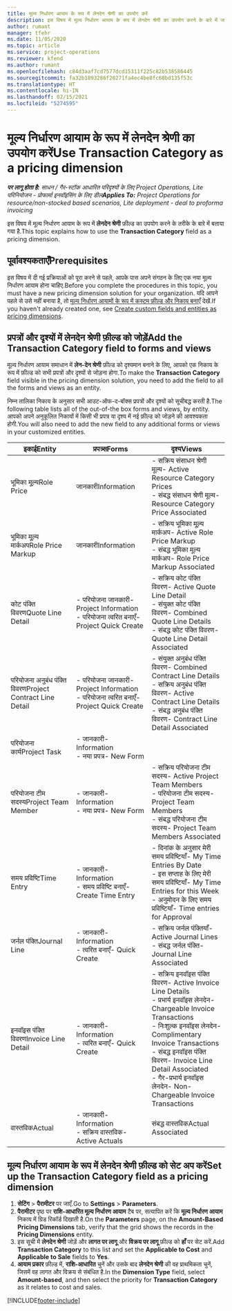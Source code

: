 ```yaml
---
title: मूल्य निर्धारण आयाम के रूप में लेनदेन श्रेणी का उपयोग करें
description: इस विषय में मूल्य निर्धारण आयाम के रूप में लेनदेन श्रेणी का उपयोग करने के बारे में जानकारी प्रदान दी गई है.
author: rumant
manager: tfehr
ms.date: 11/05/2020
ms.topic: article
ms.service: project-operations
ms.reviewer: kfend
ms.author: rumant
ms.openlocfilehash: c84d3aaf7cd7577dcd15311f225c82b538586445
ms.sourcegitcommit: fa32b1893286f20271fa4ec4be8fc68bd135f53c
ms.translationtype: HT
ms.contentlocale: hi-IN
ms.lasthandoff: 02/15/2021
ms.locfileid: "5274595"
---
```

# <a name="use-transaction-category-as-a-pricing-dimension"></a><span data-ttu-id="df8a4-103">मूल्य निर्धारण आयाम के रूप में लेनदेन श्रेणी का उपयोग करें</span><span class="sxs-lookup"><span data-stu-id="df8a4-103">Use Transaction Category as a pricing dimension</span></span>


<span data-ttu-id="df8a4-104">_**पर लागू होता है:** साधन / गैर-स्टॉक आधारित परिदृश्यों के लिए Project Operations, Lite परिनियोजन - प्रोफार्मा इनवॉइसिंग के लिए डील_</span><span class="sxs-lookup"><span data-stu-id="df8a4-104">_**Applies To:** Project Operations for resource/non-stocked based scenarios, Lite deployment - deal to proforma invoicing_</span></span>


<span data-ttu-id="df8a4-105">इस विषय में मूल्य निर्धारण आयाम के रूप में **लेनदेन श्रेणी** फ़ील्ड का उपयोग करने के तरीके के बारे में बताया गया है.</span><span class="sxs-lookup"><span data-stu-id="df8a4-105">This topic explains how to use the **Transaction Category** field as a pricing dimension.</span></span> 

## <a name="prerequisites"></a><span data-ttu-id="df8a4-106">पूर्वावश्यकताएँ</span><span class="sxs-lookup"><span data-stu-id="df8a4-106">Prerequisites</span></span>
<span data-ttu-id="df8a4-107">इस विषय में दी गई प्रक्रियाओं को पूरा करने से पहले, आपके पास अपने संगठन के लिए एक नया मूल्य निर्धारण आयाम होना चाहिए.</span><span class="sxs-lookup"><span data-stu-id="df8a4-107">Before you complete the procedures in this topic, you must have a new pricing dimension solution for your organization.</span></span> <span data-ttu-id="df8a4-108">यदि आपने पहले से उसे नहीं बनाया है, तो [मूल्य निर्धारण आयामों के रूप में कस्टम फ़ील्ड और निकाय बनाएँ](create-custom-fields-entities-pricing-dimensions.md) देखें.</span><span class="sxs-lookup"><span data-stu-id="df8a4-108">If you haven't already created one, see [Create custom fields and entities as pricing dimensions](create-custom-fields-entities-pricing-dimensions.md).</span></span>

## <a name="add-the-transaction-category-field-to-forms-and-views"></a><span data-ttu-id="df8a4-109">प्रपत्रों और दृश्यों में लेनदेन श्रेणी फ़ील्ड को जोड़ें</span><span class="sxs-lookup"><span data-stu-id="df8a4-109">Add the Transaction Category field to forms and views</span></span>
<span data-ttu-id="df8a4-110">मूल्य निर्धारण आयाम समाधान में **लेन-देन श्रेणी** फ़ील्ड को दृश्यमान बनाने के लिए, आपको एक निकाय के रूप में फ़ील्ड को सभी प्रपत्रों और दृश्यों से जोड़ना होगा.</span><span class="sxs-lookup"><span data-stu-id="df8a4-110">To make the **Transaction Category** field visible in the pricing dimension solution, you need to add the field to all the forms and views as an entity.</span></span>

<span data-ttu-id="df8a4-111">निम्न तालिका निकाय के अनुसार सभी आउट-ऑफ-द-बॉक्स प्रपत्रों और दृश्यों को सूचीबद्ध करती है.</span><span class="sxs-lookup"><span data-stu-id="df8a4-111">The following table lists all of the out-of-the box forms and views, by entity.</span></span> <span data-ttu-id="df8a4-112">आपको अपने अनुकूलित निकायों में किसी भी प्रपत्र या दृश्य में नई फ़ील्ड को जोड़ने की आवश्यकता होगी.</span><span class="sxs-lookup"><span data-stu-id="df8a4-112">You will also need to add the new field to any additional forms or views in your customized entities.</span></span>

|  <span data-ttu-id="df8a4-113">इकाई</span><span class="sxs-lookup"><span data-stu-id="df8a4-113">Entity</span></span>        | <span data-ttu-id="df8a4-114">प्रपत्र्स</span><span class="sxs-lookup"><span data-stu-id="df8a4-114">Forms</span></span>     |<span data-ttu-id="df8a4-115">दृश्य</span><span class="sxs-lookup"><span data-stu-id="df8a4-115">Views</span></span>        |
| ------------------------------|---------------------------------|----------------------------------|
|  <span data-ttu-id="df8a4-116">भूमिका मू्ल्य</span><span class="sxs-lookup"><span data-stu-id="df8a4-116">Role Price</span></span>| <span data-ttu-id="df8a4-117">जानकारी</span><span class="sxs-lookup"><span data-stu-id="df8a4-117">Information</span></span> |<span data-ttu-id="df8a4-118">- सक्रिय संसाधन श्रेणी मूल्य</span><span class="sxs-lookup"><span data-stu-id="df8a4-118">- Active Resource Category Prices</span></span><br> <span data-ttu-id="df8a4-119">- संबद्ध संसाधन श्रेणी मूल्य</span><span class="sxs-lookup"><span data-stu-id="df8a4-119">- Resource Category Price Associated</span></span> |
|  <span data-ttu-id="df8a4-120">भूमिका मू्ल्य मार्कअप</span><span class="sxs-lookup"><span data-stu-id="df8a4-120">Role Price Markup</span></span>| <span data-ttu-id="df8a4-121">जानकारी</span><span class="sxs-lookup"><span data-stu-id="df8a4-121">Information</span></span>|<span data-ttu-id="df8a4-122">- सक्रिय भूमिका मू्ल्य मार्कअप</span><span class="sxs-lookup"><span data-stu-id="df8a4-122">- Active Role Price Markup</span></span><br><span data-ttu-id="df8a4-123">- संबद्ध भूमिका मूल्य मार्कअप</span><span class="sxs-lookup"><span data-stu-id="df8a4-123">- Role Price Markup Associated</span></span> |
|  <span data-ttu-id="df8a4-124">कोट पंक्ति विवरण</span><span class="sxs-lookup"><span data-stu-id="df8a4-124">Quote Line Detail</span></span>|<span data-ttu-id="df8a4-125">- परियोजना जानकारी</span><span class="sxs-lookup"><span data-stu-id="df8a4-125">- Project Information</span></span><br><span data-ttu-id="df8a4-126">- परियोजना त्वरित बनाएँ</span><span class="sxs-lookup"><span data-stu-id="df8a4-126">- Project Quick Create</span></span>| <span data-ttu-id="df8a4-127">- सक्रिय कोट पंक्ति विवरण</span><span class="sxs-lookup"><span data-stu-id="df8a4-127">- Active Quote Line Detail</span></span><br><span data-ttu-id="df8a4-128">- संयुक्त कोट पंक्ति विवरण</span><span class="sxs-lookup"><span data-stu-id="df8a4-128">- Combined Quote Line Details</span></span><br><span data-ttu-id="df8a4-129">- संबद्ध कोट पंक्ति विवरण</span><span class="sxs-lookup"><span data-stu-id="df8a4-129">- Quote Line Detail Associated</span></span> |
|  <span data-ttu-id="df8a4-130">परियोजना अनुबंध पंक्ति विवरण</span><span class="sxs-lookup"><span data-stu-id="df8a4-130">Project Contract Line Detail</span></span>|<span data-ttu-id="df8a4-131">- परियोजना जानकारी</span><span class="sxs-lookup"><span data-stu-id="df8a4-131">- Project Information</span></span><br><span data-ttu-id="df8a4-132">- परियोजना त्वरित बनाएँ</span><span class="sxs-lookup"><span data-stu-id="df8a4-132">- Project Quick Create</span></span>|<span data-ttu-id="df8a4-133">- संयुक्त अनुबंध पंक्ति विवरण</span><span class="sxs-lookup"><span data-stu-id="df8a4-133">- Combined Contract Line Details</span></span><br><span data-ttu-id="df8a4-134">- सक्रिय अनुबंध पंक्ति विवरण</span><span class="sxs-lookup"><span data-stu-id="df8a4-134">- Active Contract Line Details</span></span><br><span data-ttu-id="df8a4-135">- संबद्ध अनुबंध पंक्ति विवरण</span><span class="sxs-lookup"><span data-stu-id="df8a4-135">- Contract Line Detail Associated</span></span> |
|  <span data-ttu-id="df8a4-136">परियोजना कार्य</span><span class="sxs-lookup"><span data-stu-id="df8a4-136">Project Task</span></span>|<span data-ttu-id="df8a4-137">- जानकारी</span><span class="sxs-lookup"><span data-stu-id="df8a4-137">- Information</span></span><br><span data-ttu-id="df8a4-138">- नया प्रपत्र</span><span class="sxs-lookup"><span data-stu-id="df8a4-138">- New Form</span></span>| &nbsp; |
|  <span data-ttu-id="df8a4-139">परियोजना टीम सदस्य</span><span class="sxs-lookup"><span data-stu-id="df8a4-139">Project Team Member</span></span>|<span data-ttu-id="df8a4-140">- जानकारी</span><span class="sxs-lookup"><span data-stu-id="df8a4-140">- Information</span></span><br><span data-ttu-id="df8a4-141">- नया प्रपत्र</span><span class="sxs-lookup"><span data-stu-id="df8a4-141">- New Form</span></span>|<span data-ttu-id="df8a4-142">- सक्रिय परियोजना टीम सदस्य</span><span class="sxs-lookup"><span data-stu-id="df8a4-142">- Active Project Team Members</span></span><br><span data-ttu-id="df8a4-143">- परियोजना टीम सदस्य</span><span class="sxs-lookup"><span data-stu-id="df8a4-143">- Project Team Members</span></span><br><span data-ttu-id="df8a4-144">- संबद्ध परियोजना टीम सदस्य</span><span class="sxs-lookup"><span data-stu-id="df8a4-144">- Project Team Members Associated</span></span> |
|  <span data-ttu-id="df8a4-145">समय प्रविष्टि</span><span class="sxs-lookup"><span data-stu-id="df8a4-145">Time Entry</span></span>|<span data-ttu-id="df8a4-146">- जानकारी</span><span class="sxs-lookup"><span data-stu-id="df8a4-146">- Information</span></span><br><span data-ttu-id="df8a4-147">- समय प्रविष्टि बनाएँ</span><span class="sxs-lookup"><span data-stu-id="df8a4-147">- Create Time Entry</span></span>|<span data-ttu-id="df8a4-148">- दिनांक के अनुसार मेरी समय प्रविष्टियाँ</span><span class="sxs-lookup"><span data-stu-id="df8a4-148">- My Time Entries By Date</span></span><br><span data-ttu-id="df8a4-149">- इस सप्ताह के लिए मेरी समय प्रविष्टियाँ</span><span class="sxs-lookup"><span data-stu-id="df8a4-149">- My Time Entries for this Week</span></span><br><span data-ttu-id="df8a4-150">- अनुमोदन के लिए समय प्रविष्टियाँ</span><span class="sxs-lookup"><span data-stu-id="df8a4-150">- Time entries for Approval</span></span>|
|  <span data-ttu-id="df8a4-151">जर्नल पंक्ति</span><span class="sxs-lookup"><span data-stu-id="df8a4-151">Journal Line</span></span>|<span data-ttu-id="df8a4-152">- जानकारी</span><span class="sxs-lookup"><span data-stu-id="df8a4-152">- Information</span></span><br><span data-ttu-id="df8a4-153">- त्वरित बनाएँ</span><span class="sxs-lookup"><span data-stu-id="df8a4-153">- Quick Create</span></span>|<span data-ttu-id="df8a4-154">- सक्रिय जर्नल पंक्तियाँ</span><span class="sxs-lookup"><span data-stu-id="df8a4-154">- Active Journal Lines</span></span><br><span data-ttu-id="df8a4-155">- संबद्ध जर्नल पंक्ति</span><span class="sxs-lookup"><span data-stu-id="df8a4-155">- Journal Line Associated</span></span>|
|  <span data-ttu-id="df8a4-156">इनवॉइस पंक्ति विवरण</span><span class="sxs-lookup"><span data-stu-id="df8a4-156">Invoice Line Detail</span></span>|<span data-ttu-id="df8a4-157">- जानकारी</span><span class="sxs-lookup"><span data-stu-id="df8a4-157">- Information</span></span><br><span data-ttu-id="df8a4-158">- त्वरित बनाएँ</span><span class="sxs-lookup"><span data-stu-id="df8a4-158">- Quick Create</span></span>|<span data-ttu-id="df8a4-159">- सक्रिय इनवॉइस पंक्ति विवरण</span><span class="sxs-lookup"><span data-stu-id="df8a4-159">- Active Invoice Line Details</span></span><br><span data-ttu-id="df8a4-160">- प्रभार्य इनवॉइस लेनदेन</span><span class="sxs-lookup"><span data-stu-id="df8a4-160">- Chargeable Invoice Transactions</span></span><br><span data-ttu-id="df8a4-161">- निःशुल्क इनवॉइस लेनदेन</span><span class="sxs-lookup"><span data-stu-id="df8a4-161">- Complimentary Invoice Transactions</span></span><br><span data-ttu-id="df8a4-162">- संबद्ध इनवॉइस पंक्ति विवरण</span><span class="sxs-lookup"><span data-stu-id="df8a4-162">- Invoice Line Detail Associated</span></span> <br><span data-ttu-id="df8a4-163">- गैर-प्रभार्य इनवॉइस लेनदेन</span><span class="sxs-lookup"><span data-stu-id="df8a4-163">- Non-Chargeable Invoice Transactions</span></span>|
|  <span data-ttu-id="df8a4-164">वास्तविक</span><span class="sxs-lookup"><span data-stu-id="df8a4-164">Actual</span></span>|<span data-ttu-id="df8a4-165">- जानकारी</span><span class="sxs-lookup"><span data-stu-id="df8a4-165">- Information</span></span><br><span data-ttu-id="df8a4-166">- सक्रिय वास्तविक</span><span class="sxs-lookup"><span data-stu-id="df8a4-166">- Active Actuals</span></span>| <span data-ttu-id="df8a4-167">संबद्ध वास्तविक</span><span class="sxs-lookup"><span data-stu-id="df8a4-167">Actual Associated</span></span> |

## <a name="set-up-the-transaction-category-field-as-a-pricing-dimension"></a><span data-ttu-id="df8a4-168">मूल्य निर्धारण आयाम के रूप में लेनदेन श्रेणी फ़ील्ड को सेट अप करें</span><span class="sxs-lookup"><span data-stu-id="df8a4-168">Set up the Transaction Category field as a pricing dimension</span></span>

1. <span data-ttu-id="df8a4-169">**सेटिंग** > **पैरामीटर** पर जाएँ.</span><span class="sxs-lookup"><span data-stu-id="df8a4-169">Go to **Settings** > **Parameters**.</span></span> 
2. <span data-ttu-id="df8a4-170">**पैरामीटर** पृष्ठ पर **राशि-आधारित मूल्य निर्धारण आयाम** टैब पर, सत्यापित करें कि **मूल्य निर्धारण आयाम** निकाय में ग्रिड रिकॉर्ड दिखाती है.</span><span class="sxs-lookup"><span data-stu-id="df8a4-170">On the **Parameters** page, on the **Amount-Based Pricing Dimensions** tab, verify that the grid shows the records in the **Pricing Dimensions** entity.</span></span>
3. <span data-ttu-id="df8a4-171">इस सूची में **लेनदेन श्रेणी** जोड़ें और **लागत पर लागू** और **विक्रय पर लागू** फ़ील्ड को **हाँ** पर सेट करें.</span><span class="sxs-lookup"><span data-stu-id="df8a4-171">Add **Transaction Category** to this list and set the **Applicable to Cost** and **Applicable to Sale** fields to **Yes**.</span></span>
4. <span data-ttu-id="df8a4-172">**आयाम प्रकार** फ़ील्ड में, **राशि-आधारित** चुनें और उसके बाद **लेनदेन श्रेणी** की वह प्राथमिकता चुनें, जिसमें वह लागत और विक्रय से संबंधित है.</span><span class="sxs-lookup"><span data-stu-id="df8a4-172">In the **Dimension Type** field, select **Amount-based**, and then select the priority for **Transaction Category** as it relates to cost and sales.</span></span>


[!INCLUDE[footer-include](../includes/footer-banner.md)]